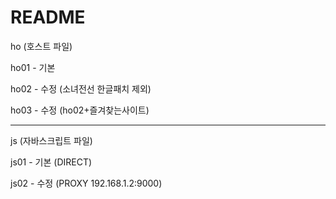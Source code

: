 # README
ho (호스트 파일)

ho01 - 기본

ho02 - 수정 (소녀전선 한글패치 제외)

ho03 - 수정 (ho02+즐겨찾는사이트)

----

js (자바스크립트 파일)

js01 - 기본 (DIRECT)

js02 - 수정 (PROXY 192.168.1.2:9000)
